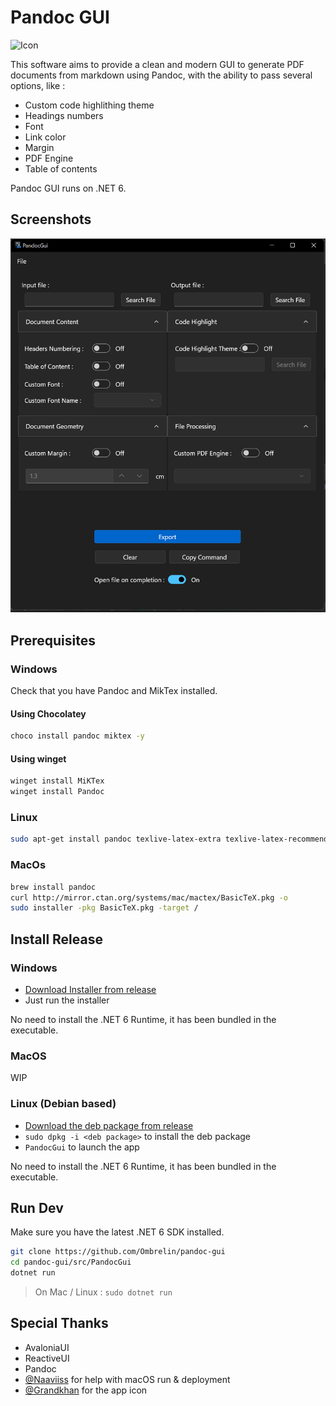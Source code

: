 # Pandoc GUI

![Icon](./src/PandocGui/Assets/avalonia-logo.ico)

This software aims to provide a clean and modern GUI to generate PDF documents from markdown using Pandoc, with the ability to pass several options, like : 

- Custom code highlithing theme
- Headings numbers
- Font
- Link color
- Margin
- PDF Engine
- Table of contents

Pandoc GUI runs on .NET 6.

## Screenshots

![Main UI](./screenshots/main-ui.png)

## Prerequisites

### Windows

Check that you have Pandoc and MikTex installed.

#### Using Chocolatey

```bash
choco install pandoc miktex -y
```

#### Using winget

```bash
winget install MiKTex
winget install Pandoc
```

### Linux

```bash
sudo apt-get install pandoc texlive-latex-extra texlive-latex-recommended
```

### MacOs

```bash
brew install pandoc
curl http://mirror.ctan.org/systems/mac/mactex/BasicTeX.pkg -o
sudo installer -pkg BasicTeX.pkg -target /
```

## Install Release

### Windows

 - [Download Installer from release](https://github.com/Ombrelin/pandoc-gui/releases/latest)
 - Just run the installer

No need to install the .NET 6 Runtime, it has been bundled in the executable.

### MacOS

WIP

### Linux (Debian based)

- [Download the deb package from release](https://github.com/Ombrelin/pandoc-gui/releases/latest)
- `sudo dpkg -i <deb package>` to install the deb package
- `PandocGui` to launch the app

No need to install the .NET 6 Runtime, it has been bundled in the executable.

## Run Dev

Make sure you have the latest .NET 6 SDK installed.

```bash
git clone https://github.com/Ombrelin/pandoc-gui
cd pandoc-gui/src/PandocGui
dotnet run
```

> On Mac / Linux : `sudo dotnet run`

## Special Thanks

- AvaloniaUI
- ReactiveUI
- Pandoc
- [@Naaviiss](https://github.com/Naaviiss) for help with macOS run & deployment
- [@Grandkhan](https://github.com/Grandkhan) for the app icon
